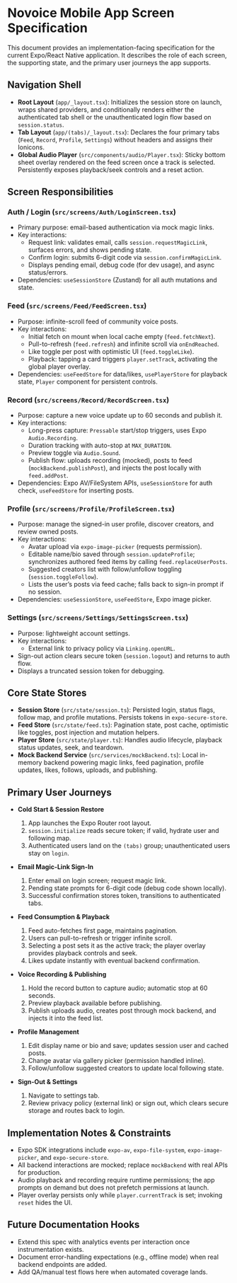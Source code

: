 # Novoice Mobile App Screen Specification

This document provides an implementation-facing specification for the current Expo/React Native application. It describes the role of each screen, the supporting state, and the primary user journeys the app supports.

## Navigation Shell
- **Root Layout** (`app/_layout.tsx`): Initializes the session store on launch, wraps shared providers, and conditionally renders either the authenticated tab shell or the unauthenticated login flow based on `session.status`.
- **Tab Layout** (`app/(tabs)/_layout.tsx`): Declares the four primary tabs (`Feed`, `Record`, `Profile`, `Settings`) without headers and assigns their Ionicons.
- **Global Audio Player** (`src/components/audio/Player.tsx`): Sticky bottom sheet overlay rendered on the feed screen once a track is selected. Persistently exposes playback/seek controls and a reset action.

## Screen Responsibilities

### Auth / Login (`src/screens/Auth/LoginScreen.tsx`)
- Primary purpose: email-based authentication via mock magic links.
- Key interactions:
  - Request link: validates email, calls `session.requestMagicLink`, surfaces errors, and shows pending state.
  - Confirm login: submits 6-digit code via `session.confirmMagicLink`.
  - Displays pending email, debug code (for dev usage), and async status/errors.
- Dependencies: `useSessionStore` (Zustand) for all auth mutations and state.

### Feed (`src/screens/Feed/FeedScreen.tsx`)
- Purpose: infinite-scroll feed of community voice posts.
- Key interactions:
  - Initial fetch on mount when local cache empty (`feed.fetchNext`).
  - Pull-to-refresh (`feed.refresh`) and infinite scroll via `onEndReached`.
  - Like toggle per post with optimistic UI (`feed.toggleLike`).
  - Playback: tapping a card triggers `player.setTrack`, activating the global player overlay.
- Dependencies: `useFeedStore` for data/likes, `usePlayerStore` for playback state, `Player` component for persistent controls.

### Record (`src/screens/Record/RecordScreen.tsx`)
- Purpose: capture a new voice update up to 60 seconds and publish it.
- Key interactions:
  - Long-press capture: `Pressable` start/stop triggers, uses Expo `Audio.Recording`.
  - Duration tracking with auto-stop at `MAX_DURATION`.
  - Preview toggle via `Audio.Sound`.
  - Publish flow: uploads recording (mocked), posts to feed (`mockBackend.publishPost`), and injects the post locally with `feed.addPost`.
- Dependencies: Expo AV/FileSystem APIs, `useSessionStore` for auth check, `useFeedStore` for inserting posts.

### Profile (`src/screens/Profile/ProfileScreen.tsx`)
- Purpose: manage the signed-in user profile, discover creators, and review owned posts.
- Key interactions:
  - Avatar upload via `expo-image-picker` (requests permission).
  - Editable name/bio saved through `session.updateProfile`; synchronizes authored feed items by calling `feed.replaceUserPosts`.
  - Suggested creators list with follow/unfollow toggling (`session.toggleFollow`).
  - Lists the user’s posts via feed cache; falls back to sign-in prompt if no session.
- Dependencies: `useSessionStore`, `useFeedStore`, Expo image picker.

### Settings (`src/screens/Settings/SettingsScreen.tsx`)
- Purpose: lightweight account settings.
- Key interactions:
  - External link to privacy policy via `Linking.openURL`.
- Sign-out action clears secure token (`session.logout`) and returns to auth flow.
- Displays a truncated session token for debugging.

## Core State Stores
- **Session Store** (`src/state/session.ts`): Persisted login, status flags, follow map, and profile mutations. Persists tokens in `expo-secure-store`.
- **Feed Store** (`src/state/feed.ts`): Pagination state, post cache, optimistic like toggles, post injection and mutation helpers.
- **Player Store** (`src/state/player.ts`): Handles audio lifecycle, playback status updates, seek, and teardown.
- **Mock Backend Service** (`src/services/mockBackend.ts`): Local in-memory backend powering magic links, feed pagination, profile updates, likes, follows, uploads, and publishing.

## Primary User Journeys
- **Cold Start & Session Restore**
  1. App launches the Expo Router root layout.
  2. `session.initialize` reads secure token; if valid, hydrate user and following map.
  3. Authenticated users land on the `(tabs)` group; unauthenticated users stay on `login`.

- **Email Magic-Link Sign-In**
  1. Enter email on login screen; request magic link.
  2. Pending state prompts for 6-digit code (debug code shown locally).
  3. Successful confirmation stores token, transitions to authenticated tabs.

- **Feed Consumption & Playback**
  1. Feed auto-fetches first page, maintains pagination.
  2. Users can pull-to-refresh or trigger infinite scroll.
  3. Selecting a post sets it as the active track; the player overlay provides playback controls and seek.
  4. Likes update instantly with eventual backend confirmation.

- **Voice Recording & Publishing**
  1. Hold the record button to capture audio; automatic stop at 60 seconds.
  2. Preview playback available before publishing.
  3. Publish uploads audio, creates post through mock backend, and injects it into the feed list.

- **Profile Management**
  1. Edit display name or bio and save; updates session user and cached posts.
  2. Change avatar via gallery picker (permission handled inline).
  3. Follow/unfollow suggested creators to update local following state.

- **Sign-Out & Settings**
  1. Navigate to settings tab.
  2. Review privacy policy (external link) or sign out, which clears secure storage and routes back to login.

## Implementation Notes & Constraints
- Expo SDK integrations include `expo-av`, `expo-file-system`, `expo-image-picker`, and `expo-secure-store`.
- All backend interactions are mocked; replace `mockBackend` with real APIs for production.
- Audio playback and recording require runtime permissions; the app prompts on demand but does not prefetch permissions at launch.
- Player overlay persists only while `player.currentTrack` is set; invoking `reset` hides the UI.

## Future Documentation Hooks
- Extend this spec with analytics events per interaction once instrumentation exists.
- Document error-handling expectations (e.g., offline mode) when real backend endpoints are added.
- Add QA/manual test flows here when automated coverage lands.

